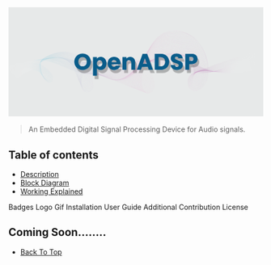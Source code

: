<p align="center">
  <img width="1100" src="Readme Docs/banner.png" alt="Material Bread logo">
</p>

>An Embedded Digital Signal Processing Device for Audio signals.

## Table of contents
* [Description](#Description)
* [Block Diagram](#Block-Diagram)
* [Working Explained](#Working-Explained)

Badges 
Logo
Gif
Installation 
User Guide
Additional
Contribution
License



## Coming Soon........


* [Back To Top](#Back-To-Top)
